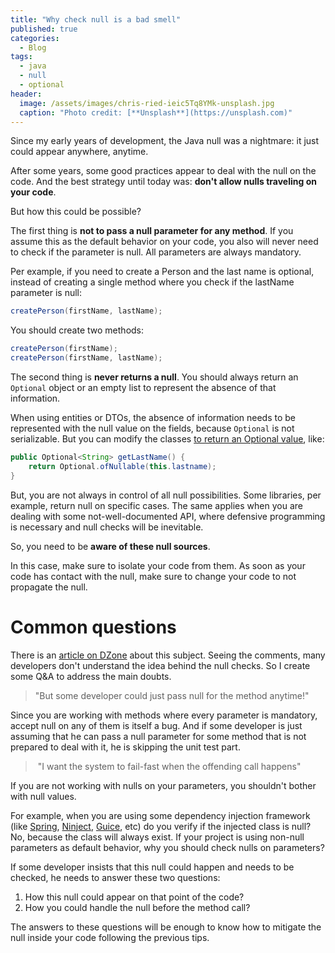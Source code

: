 ```yaml
---
title: "Why check null is a bad smell"
published: true
categories:
  - Blog
tags:
  - java
  - null
  - optional
header:
  image: /assets/images/chris-ried-ieic5Tq8YMk-unsplash.jpg
  caption: "Photo credit: [**Unsplash**](https://unsplash.com)"
---
```


Since my early years of development, the Java null was a nightmare: it just could appear anywhere, anytime.

After some years, some good practices appear to deal with the null on the code. And the best strategy until today was: **don't allow nulls traveling on your code**.

But how this could be possible?

The first thing is **not to pass a null parameter for any method**. If you assume this as the default behavior on your code, you also will never need to check if the parameter is null. All parameters are always mandatory.

Per example, if you need to create a Person and the last name is optional, instead of creating a single method where you check if the lastName parameter is null:

```java
createPerson(firstName, lastName);
```

You should create two methods:

```java
createPerson(firstName);
createPerson(firstName, lastName);
```

The second thing is **never returns a null**. You should always return an `Optional` object or an empty list to represent the absence of that information.

When using entities or DTOs, the absence of information needs to be represented with the null value on the fields, because `Optional` is not serializable. But you can modify the classes [to return an Optional value](https://vladmihalcea.com/the-best-way-to-map-a-java-1-8-optional-entity-attribute-with-jpa-and-hibernate/), like:

```java
public Optional<String> getLastName() {
    return Optional.ofNullable(this.lastname);
}
```

But, you are not always in control of all null possibilities. Some libraries, per example, return null on specific cases. The same applies when you are dealing with some not-well-documented API, where defensive programming is necessary and null checks will be inevitable. 

So, you need to be **aware of these null sources**.

In this case, make sure to isolate your code from them. As soon as your code has contact with the null, make sure to change your code to not propagate the null.

# Common questions

There is an [article on DZone](https://dzone.com/articles/why-i-never-null-check-parameters) about this subject. Seeing the comments, many developers don't understand the idea behind the null checks. So I create some Q&A to address the main doubts.

> "But some developer could just pass null for the method anytime!"

Since you are working with methods where every parameter is mandatory, accept null on any of them is itself a bug. And if some developer is just assuming that he can pass a null parameter for some method that is not prepared to deal with it, he is skipping the unit test part.

>  "I want the system to fail-fast when the offending call happens"

If you are not working with nulls on your parameters, you shouldn't bother with null values.

For example, when you are using some dependency injection framework (like [Spring](https://spring.io), [Ninject](http://www.ninject.org), [Guice](https://github.com/google/guice), etc) do you verify if the injected class is null? No, because the class will always exist. If your project is using non-null parameters as default behavior, why you should check nulls on parameters?

If some developer insists that this null could happen and needs to be checked, he needs to answer these two questions:

1. How this null could appear on that point of the code?
1. How you could handle the null before the method call?

The answers to these questions will be enough to know how to mitigate the null inside your code following the previous tips.